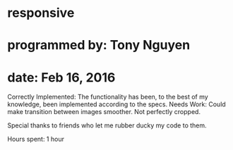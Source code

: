 # responsive
# programmed by: Tony Nguyen
# date: Feb 16, 2016

Correctly Implemented: The functionality has been, to the best of my knowledge,
been implemented according to the specs.
Needs Work: Could make transition between images smoother. Not perfectly
cropped.

Special thanks to friends who let me rubber ducky my code to them.

Hours spent: 1 hour